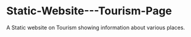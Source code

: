 # Static-Website---Tourism-Page
A Static website on Tourism showing information about various places.
